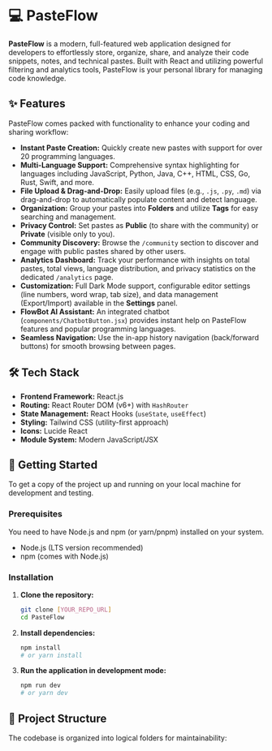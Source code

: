 # 💻 PasteFlow

**PasteFlow** is a modern, full-featured web application designed for developers to effortlessly store, organize, share, and analyze their code snippets, notes, and technical pastes. Built with React and utilizing powerful filtering and analytics tools, PasteFlow is your personal library for managing code knowledge.

## ✨ Features

PasteFlow comes packed with functionality to enhance your coding and sharing workflow:

* **Instant Paste Creation:** Quickly create new pastes with support for over 20 programming languages.
* **Multi-Language Support:** Comprehensive syntax highlighting for languages including JavaScript, Python, Java, C++, HTML, CSS, Go, Rust, Swift, and more.
* **File Upload & Drag-and-Drop:** Easily upload files (e.g., `.js`, `.py`, `.md`) via drag-and-drop to automatically populate content and detect language.
* **Organization:** Group your pastes into **Folders** and utilize **Tags** for easy searching and management.
* **Privacy Control:** Set pastes as **Public** (to share with the community) or **Private** (visible only to you).
* **Community Discovery:** Browse the `/community` section to discover and engage with public pastes shared by other users.
* **Analytics Dashboard:** Track your performance with insights on total pastes, total views, language distribution, and privacy statistics on the dedicated `/analytics` page.
* **Customization:** Full Dark Mode support, configurable editor settings (line numbers, word wrap, tab size), and data management (Export/Import) available in the **Settings** panel.
* **FlowBot AI Assistant:** An integrated chatbot (`components/ChatbotButton.jsx`) provides instant help on PasteFlow features and popular programming languages.
* **Seamless Navigation:** Use the in-app history navigation (back/forward buttons) for smooth browsing between pages.


## 🛠️ Tech Stack

* **Frontend Framework:** React.js
* **Routing:** React Router DOM (v6+) with `HashRouter`
* **State Management:** React Hooks (`useState`, `useEffect`) 
* **Styling:** Tailwind CSS (utility-first approach)
* **Icons:** Lucide React
* **Module System:** Modern JavaScript/JSX

## 🚀 Getting Started

To get a copy of the project up and running on your local machine for development and testing.

### Prerequisites

You need to have Node.js and npm (or yarn/pnpm) installed on your system.

* Node.js (LTS version recommended)
* npm (comes with Node.js)

### Installation

1.  **Clone the repository:**

    ```bash
    git clone [YOUR_REPO_URL]
    cd PasteFlow
    ```

2.  **Install dependencies:**

    ```bash
    npm install
    # or yarn install
    ```

3.  **Run the application in development mode:**

    ```bash
    npm run dev
    # or yarn dev
    ```

    

## 📂 Project Structure

The codebase is organized into logical folders for maintainability: